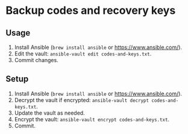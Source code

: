 # Backup codes and recovery keys

## Usage

1. Install Ansible (`brew install ansible` or https://www.ansible.com/).
2. Edit the vault: `ansible-vault edit codes-and-keys.txt`.
3. Commit changes.

## Setup

1. Install Ansible (`brew install ansible` or https://www.ansible.com/).
2. Decrypt the vault if encrypted: `ansible-vault decrypt codes-and-keys.txt`.
3. Update the vault as needed.
4. Encrypt the vault: `ansible-vault encrypt codes-and-keys.txt`.
5. Commit.
